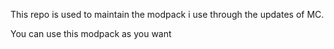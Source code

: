 This repo is used to maintain the modpack i use through the updates of MC.

You can use this modpack as you want
